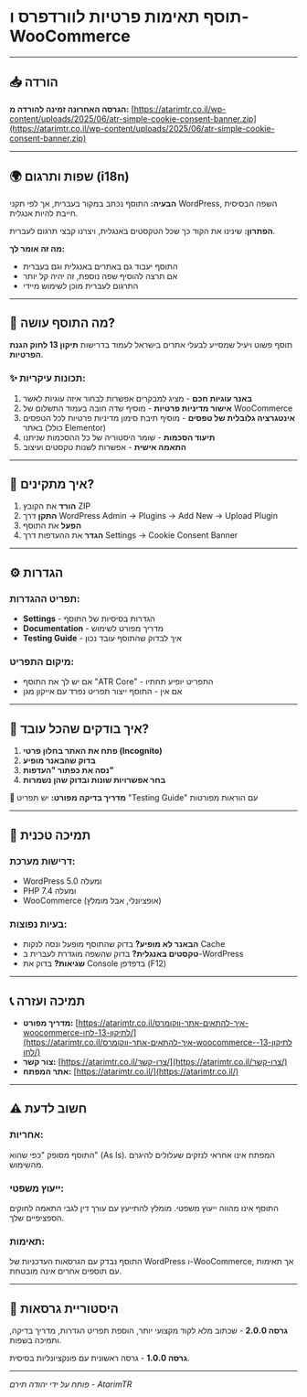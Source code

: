 # תוסף תאימות פרטיות לוורדפרס ו-WooCommerce
****
## 📥 הורדה
**הגרסה האחרונה זמינה להורדה מ:**
[https://atarimtr.co.il/wp-content/uploads/2025/06/atr-simple-cookie-consent-banner.zip](https://atarimtr.co.il/wp-content/uploads/2025/06/atr-simple-cookie-consent-banner.zip)

---

## 🌍 שפות ותרגום (i18n)

**הבעיה:** התוסף נכתב במקור בעברית, אך לפי תקני WordPress, השפה הבסיסית חייבת להיות אנגלית.

**הפתרון:** שינינו את הקוד כך שכל הטקסטים באנגלית, ויצרנו קבצי תרגום לעברית.

**מה זה אומר לך:**
- התוסף יעבוד גם באתרים באנגלית וגם בעברית
- אם תרצה להוסיף שפה נוספת, זה יהיה קל יותר
- התרגום לעברית מוכן לשימוש מיידי

---

## 🎯 מה התוסף עושה?

תוסף פשוט ויעיל שמסייע לבעלי אתרים בישראל לעמוד בדרישות **תיקון 13 לחוק הגנת הפרטיות**.

### ✨ תכונות עיקריות:

1. **באנר עוגיות חכם** - מציג למבקרים אפשרות לבחור איזה עוגיות לאשר
2. **אישור מדיניות פרטיות** - מוסיף שדה חובה בעמוד התשלום של WooCommerce
3. **אינטגרציה גלובלית של טפסים** - מוסיף תיבת סימון מדיניות פרטיות לכל הטפסים באתר (כולל Elementor)
4. **תיעוד הסכמות** - שומר היסטוריה של כל ההסכמות שניתנו
5. **התאמה אישית** - אפשרות לשנות טקסטים ועיצוב

---

## 🚀 איך מתקינים?

1. **הורד** את הקובץ ZIP
2. **התקן** דרך WordPress Admin → Plugins → Add New → Upload Plugin
3. **הפעל** את התוסף
4. **הגדר** את ההעדפות דרך Settings → Cookie Consent Banner

---

## ⚙️ הגדרות

### תפריט ההגדרות:
- **Settings** - הגדרות בסיסיות של התוסף
- **Documentation** - מדריך מפורט לשימוש
- **Testing Guide** - איך לבדוק שהתוסף עובד נכון

### מיקום התפריט:
- אם יש לך את התוסף "ATR Core" - התפריט יופיע תחתיו
- אם אין - התוסף ייצור תפריט נפרד עם אייקון מגן

---

## 🧪 איך בודקים שהכל עובד?

1. **פתח את האתר בחלון פרטי (Incognito)**
2. **בדוק שהבאנר מופיע**
3. **נסה את כפתור "העדפות"**
4. **בחר אפשרויות שונות ובדוק שהן נשמרות**

**📖 מדריך בדיקה מפורט:** יש תפריט "Testing Guide" עם הוראות מפורטות

---

## 🔧 תמיכה טכנית

### דרישות מערכת:
- WordPress 5.0 ומעלה
- PHP 7.4 ומעלה
- WooCommerce (אופציונלי, אבל מומלץ)

### בעיות נפוצות:
- **הבאנר לא מופיע?** בדוק שהתוסף מופעל ונסה לנקות Cache
- **טקסטים באנגלית?** בדוק שהשפה מוגדרת לעברית ב-WordPress
- **שגיאות?** בדוק את Console בדפדפן (F12)

---

## 📞 תמיכה ועזרה

- **מדריך מפורט:** [https://atarimtr.co.il/איך-להתאים-אתר-ווקומרס-woocommerce-לתיקון-13-לחו/](https://atarimtr.co.il/איך-להתאים-אתר-ווקומרס-woocommerce-לתיקון-13-לחו/)
- **צור קשר:** [https://atarimtr.co.il/צרו-קשר/](https://atarimtr.co.il/צרו-קשר/)
- **אתר המפתח:** [https://atarimtr.co.il/](https://atarimtr.co.il/)

---

## ⚠️ חשוב לדעת

### אחריות:
התוסף מסופק "כפי שהוא" (As Is). המפתח אינו אחראי לנזקים שעלולים להיגרם מהשימוש.

### ייעוץ משפטי:
התוסף אינו מהווה ייעוץ משפטי. מומלץ להתייעץ עם עורך דין לגבי התאמה לחוקים הספציפיים שלך.

### תאימות:
התוסף נבדק עם הגרסאות העדכניות של WordPress ו-WooCommerce, אך תאימות עם תוספים אחרים אינה מובטחת.

---

## 📝 היסטוריית גרסאות

**גרסה 2.0.0** - שכתוב מלא לקוד מקצועי יותר, הוספת תפריט הגדרות, מדריך בדיקה, ותמיכה בשפות.

**גרסה 1.0.0** - גרסה ראשונית עם פונקציונליות בסיסית.

---

*פותח על ידי יהודה תירם - AtarimTR*
